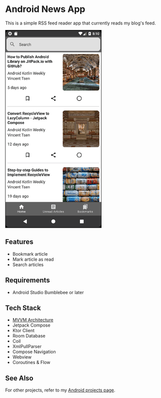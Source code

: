 # Android News App

This is a simple RSS feed reader app that currently reads my blog's feed. 

![](screenshots/Android_News_Overview.gif)

## Features
- Bookmark article
- Mark article as read
- Search articles

## Requirements
- Android Studio Bumblebee or later

## Tech Stack
- [MVVM Architecture](https://vtsen.hashnode.dev/mvc-vs-mvp-vs-mvvm-design-patterns)
- Jetpack Compose
- Ktor Client
- Room Database
- Coil
- XmlPullParser
- Compose Navigation
- Webview
- Coroutines & Flow

## See Also
For other projects, refer to my [Android projects page](https://vtsen.hashnode.dev/projects).
